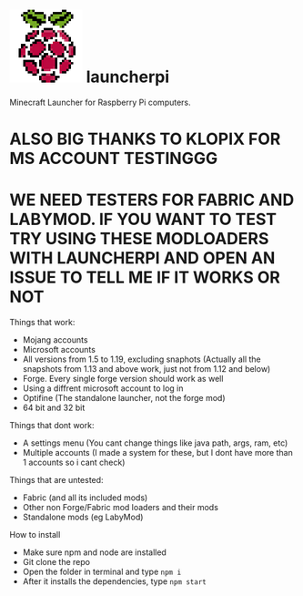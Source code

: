 # ![alt text](https://github.com/gl91306/launcherpi/blob/main/icon.png?raw=true) launcherpi 
Minecraft Launcher for Raspberry Pi computers.
# ALSO BIG THANKS TO KLOPIX FOR MS ACCOUNT TESTINGGG
# WE NEED TESTERS FOR FABRIC AND LABYMOD. IF YOU WANT TO TEST TRY USING THESE MODLOADERS WITH LAUNCHERPI AND OPEN AN ISSUE TO TELL ME IF IT WORKS OR NOT
Things that work:
 - Mojang accounts
 - Microsoft accounts
 - All versions from 1.5 to 1.19, excluding snaphots (Actually all the snapshots from 1.13 and above work, just not from 1.12 and below)
 - Forge. Every single forge version should work as well
 - Using a diffrent microsoft account to log in
 - Optifine (The standalone launcher, not the forge mod)
 - 64 bit and 32 bit

Things that dont work:
 - A settings menu (You cant change things like java path, args, ram, etc)
 - Multiple accounts (I made a system for these, but I dont have more than 1 accounts so i cant check)

Things that are untested:
 - Fabric (and all its included mods)
 - Other non Forge/Fabric mod loaders and their mods
 - Standalone mods (eg LabyMod)

How to install
 - Make sure npm and node are installed
 - Git clone the repo
 - Open the folder in terminal and type ```npm i```
 - After it installs the dependencies, type ```npm start```
